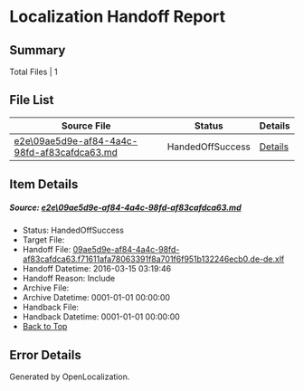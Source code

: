 # <a name='report-top'></a> Localization Handoff Report

## Summary
 Total Files | 1

## File List
 Source File | Status | Details 
 ----------- | ------ | ------- 
 [e2e\09ae5d9e-af84-4a4c-98fd-af83cafdca63.md](https://github.com/OpenLocalizationTest/oltest/blob/2b641bcab98948ac1410298fa1ed69ff620cd0a5/e2e/09ae5d9e-af84-4a4c-98fd-af83cafdca63.md) | HandedOffSuccess | [Details](#2160b705b211a1a1dd92ffa99f78d61503876c671)

## Item Details
##### <a name='2160b705b211a1a1dd92ffa99f78d61503876c671'></a> Source: [e2e\09ae5d9e-af84-4a4c-98fd-af83cafdca63.md](https://github.com/OpenLocalizationTest/oltest/blob/2b641bcab98948ac1410298fa1ed69ff620cd0a5/e2e/09ae5d9e-af84-4a4c-98fd-af83cafdca63.md)
* Status: HandedOffSuccess
* Target File: 
* Handoff File: [09ae5d9e-af84-4a4c-98fd-af83cafdca63.f71611afa78063391f8a701f6f951b132246ecb0.de-de.xlf](https://github.com/OpenLocalizationTestOrg/olhandoff/blob/d3b41bf5ac3d3518b74ae880a94e1ebe0403493a/ol-handoff/OpenLocalizationTestOrg/oltest.de-de/yuwzho/ht/09ae5d9e-af84-4a4c-98fd-af83cafdca63.f71611afa78063391f8a701f6f951b132246ecb0.de-de.xlf)
* Handoff Datetime: 2016-03-15 03:19:46
* Handoff Reason: Include
* Archive File: 
* Archive Datetime: 0001-01-01 00:00:00
* Handback File: 
* Handback Datetime: 0001-01-01 00:00:00
* [Back to Top](#report-top)


## Error Details

Generated by OpenLocalization.
